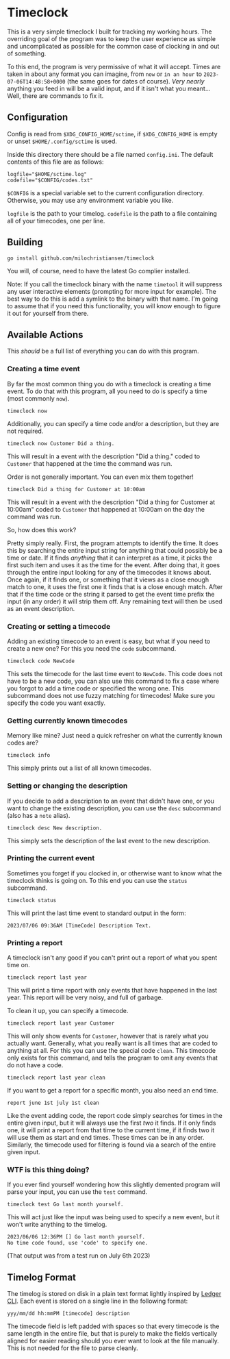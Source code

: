 
# Timeclock

This is a very simple timeclock I built for tracking my working hours. The overriding goal of the program was to keep
the user experience as simple and uncomplicated as possible for the common case of clocking in and out of something.

To this end, the program is very permissive of what it will accept. Times are taken in about any format you can imagine,
from `now` or `in an hour` to `2023-07-06T14:48:58+0000` (the same goes for dates of course). *Very nearly* anything you
feed in will be a valid input, and if it isn't what you meant... Well, there are commands to fix it.


## Configuration

Config is read from `$XDG_CONFIG_HOME/sctime`, if `$XDG_CONFIG_HOME` is empty or unset `$HOME/.config/sctime` is used.

Inside this directory there should be a file named `config.ini`. The default contents of this file are as follows:

	logfile="$HOME/sctime.log"
	codefile="$CONFIG/codes.txt"

`$CONFIG` is a special variable set to the current configuration directory. Otherwise, you may use any environment
variable you like.

`logfile` is the path to your timelog.
`codefile` is the path to a file containing all of your timecodes, one per line.


## Building

	go install github.com/milochristiansen/timeclock

You will, of course, need to have the latest Go complier installed.

Note: If you call the timeclock binary with the name `timetool` it will suppress any user interactive elements
(prompting for more input for example). The best way to do this is add a symlink to the binary with that name. I'm going
to assume that if you need this functionality, you will know enough to figure it out for yourself from there.


## Available Actions

This *should* be a full list of everything you can do with this program.


### Creating a time event

By far the most common thing you do with a timeclock is creating a time event. To do that with this program, all you
need to do is specify a time (most commonly `now`).

	timeclock now

Additionally, you can specify a time code and/or a description, but they are not required.

	timeclock now Customer Did a thing.

This will result in a event with the description "Did a thing." coded to `Customer` that happened at the time the
command was run.

Order is not generally important. You can even mix them together!

	timeclock Did a thing for Customer at 10:00am

This will result in a event with the description "Did a thing for Customer at 10:00am" coded to `Customer` that happened
at 10:00am on the day the command was run.

So, how does this work?

Pretty simply really. First, the program attempts to identify the time. It does this by searching the entire input
string for anything that could possibly be a time or date. If it finds *anything* that it can interpret as a time, it
picks the first such item and uses it as the time for the event. After doing that, it goes through the entire input
looking for any of the timecodes it knows about. Once again, if it finds one, or something that it views as a close
enough match to one, it uses the first one it finds that is a close enough match. After that if the time code or the
string it parsed to get the event time prefix the input (in any order) it will strip them off. Any remaining text will
then be used as an event description.


### Creating or setting a timecode

Adding an existing timecode to an event is easy, but what if you need to create a new one? For this you need the `code`
subcommand.

	timeclock code NewCode

This sets the timecode for the last time event to `NewCode`. This code does not have to be a new code, you can also use
this command to fix a case where you forgot to add a time code or specified the wrong one. This subcommand does not use
fuzzy matching for timecodes! Make sure you specify the code you want exactly.


### Getting currently known timecodes

Memory like mine? Just need a quick refresher on what the currently known codes are?

	timeclock info

This simply prints out a list of all known timecodes.


### Setting or changing the description

If you decide to add a description to an event that didn't have one, or you want to change the existing description, you
can use the `desc` subcommand (also has a `note` alias).

	timeclock desc New description.

This simply sets the description of the last event to the new description.


### Printing the current event

Sometimes you forget if you clocked in, or otherwise want to know what the timeclock thinks is going on. To this end you
can use the `status` subcommand.

	timeclock status

This will print the last time event to standard output in the form:

	2023/07/06 09:36AM [TimeCode] Description Text.


### Printing a report

A timeclock isn't any good if you can't print out a report of what you spent time on.

	timeclock report last year

This will print a time report with only events that have happened in the last year. This report will be very noisy,
and full of garbage.

To clean it up, you can specify a timecode.

	timeclock report last year Customer

This will only show events for `Customer`, however that is rarely what you actually want. Generally, what you really
want is all times that are coded to anything at all. For this you can use the special code `clean`. This timecode only
exists for this command, and tells the program to omit any events that do not have a code.

	timeclock report last year clean

If you want to get a report for a specific month, you also need an end time.

	report june 1st july 1st clean

Like the event adding code, the report code simply searches for times in the entire given input, but it will always use
the first *two* it finds. If it only finds one, it will print a report from that time to the current time, if it finds
two it will use them as start and end times. These times can be in any order. Similarly, the timecode used for filtering
is found via a search of the entire given input.


### WTF is this thing doing?

If you ever find yourself wondering how this slightly demented program will parse your input, you can use the `test`
command.

	timeclock test Go last month yourself.

This will act just like the input was being used to specify a new event, but it won't write anything to the timelog.

	2023/06/06 12:36PM [] Go last month yourself.
	No time code found, use 'code' to specify one.

(That output was from a test run on July 6th 2023)


## Timelog Format

The timelog is stored on disk in a plain text format lightly inspired by [Ledger CLI](https://ledger-cli.org/). Each
event is stored on a single line in the following format:

	yyy/mm/dd hh:mmPM [timecode] description

The timecode field is left padded with spaces so that every timecode is the same length in the entire file, but that is
purely to make the fields vertically aligned for easier reading should you ever want to look at the file manually. This
is not needed for the file to parse cleanly.
